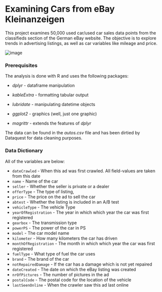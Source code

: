 # Examining Cars from eBay Kleinanzeigen

This project examines 50,000 used car/used car sales data points from the classifieds section of the German eBay website. The objective is to explore trends in advertising listings, as well as car variables like mileage and price.

![image](https://user-images.githubusercontent.com/43581750/54854466-6188bf00-4cc9-11e9-922b-e9798be96c07.png)

### Prerequisites

The analysis is done with R and uses the following packages:

* *dplyr* - dataframe manipulation

* *kableExtra* - formatting tabular output

* *lubridate* - manipulating datetime objects

* *ggplot2* - graphics (well, just one graphic)

* *magrittr* - extends the features of *dplyr*

The data can be found in the *autos.csv* file and has been dirtied by Dataquest for data cleaning purposes.

### Data Dictionary

All of the variables are below:

 * ```dateCrawled``` - When this ad was first crawled. All field-values are taken from this date
 * ```name``` - Name of the car
 * ```seller``` - Whether the seller is private or a dealer
 * ```offerType``` - The type of listing,
 * ```price``` - The price on the ad to sell the car
 * ```abtest``` - Whether the listing is included in an A/B test
 * ```vehicleType``` - The vehicle Type
 * ```yearOfRegistration``` - The year in which which year the car was first registered
 * ```gearbox``` - The transmission type
 * ```powerPS``` - The power of the car in PS
 * ```model``` - The car model name
 * ```kilometer``` - How many kilometers the car has driven
 * ```monthOfRegistration``` - The month in which which year the car was first registered
 * ```fuelType``` - What type of fuel the car uses
 * ```brand``` - The brand of the car
 * ```notRepairedDamage``` - If the car has a damage which is not yet repaired
 * ```dateCreated``` - The date on which the eBay listing was created
 * ```nrOfPictures``` - The number of pictures in the ad
 * ```postalCode``` - The postal code for the location of the vehicle
 * ```lastSeenOnline``` - When the crawler saw this ad last online
